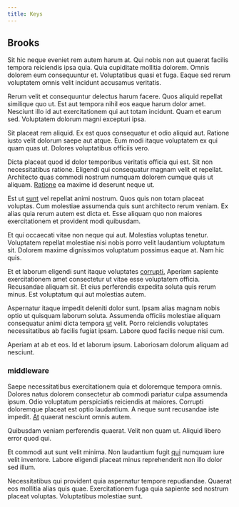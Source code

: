 ```yaml
---
title: Keys
---
```


## Brooks

Sit hic neque eveniet rem autem harum at. Qui nobis non aut quaerat facilis tempora reiciendis ipsa quia. Quia cupiditate mollitia dolorem. Omnis dolorem eum consequuntur et. Voluptatibus quasi et fuga. Eaque sed rerum voluptatem omnis velit incidunt accusamus veritatis.

Rerum velit et consequuntur delectus harum facere. Quos aliquid repellat similique quo ut. Est aut tempora nihil eos eaque harum dolor amet. Nesciunt illo id aut exercitationem qui aut totam incidunt. Quam et earum sed. Voluptatem dolorum magni excepturi ipsa.

Sit placeat rem aliquid. Ex est quos consequatur et odio aliquid aut. Ratione iusto velit dolorum saepe aut atque. Eum modi itaque voluptatem ex qui quam quas ut. Dolores voluptatibus officiis vero.

Dicta placeat quod id dolor temporibus veritatis officia qui est. Sit non necessitatibus ratione. Eligendi qui consequatur magnam velit et repellat. Architecto quas commodi nostrum numquam dolorem cumque quis ut aliquam. [Ratione](/facere/adipisci/molestiae/ut/cliffs_generic_frozen_chair.md) ea maxime id deserunt neque ut.

Est ut [sunt](/facere/temporibus/consequatur/qui/cuban_peso_rustic_program.md) vel repellat animi nostrum. Quos quis non totam placeat voluptas. Cum molestiae assumenda quis sunt architecto rerum veniam. Ex alias quia rerum autem est dicta et. Esse aliquam quo non maiores exercitationem et provident modi quibusdam.

Et qui occaecati vitae non neque qui aut. Molestias voluptas tenetur. Voluptatem repellat molestiae nisi nobis porro velit laudantium voluptatum sit. Dolorem maxime dignissimos voluptatum possimus eaque at. Nam hic quis.

Et et laborum eligendi sunt itaque voluptates [corrupti.](/facere/adipisci/quantifying_tasty_rubber_pants.md) Aperiam sapiente exercitationem amet consectetur ut vitae esse voluptatem officia. Recusandae aliquam sit. Et eius perferendis expedita soluta quis rerum minus. Est voluptatum qui aut molestias autem.

Aspernatur itaque impedit deleniti dolor sunt. Ipsam alias magnam nobis optio ut quisquam laborum soluta. Assumenda officiis molestiae aliquam consequatur animi dicta tempora [ut](/facere/adipisci/quantifying_tasty_rubber_pants.md) velit. Porro reiciendis voluptates necessitatibus ab facilis fugiat ipsam. Labore quod facilis neque nisi cum.

Aperiam at ab et eos. Id et laborum ipsum. Laboriosam dolorum aliquam ad nesciunt.

### middleware

Saepe necessitatibus exercitationem quia et doloremque tempora omnis. Dolores natus dolorem consectetur ab commodi pariatur culpa assumenda ipsum. Odio voluptatum perspiciatis reiciendis at maiores. Corrupti doloremque placeat est optio laudantium. A neque sunt recusandae iste impedit. [At](/eos/landing_avon_indonesia.md) quaerat nesciunt omnis autem.

Quibusdam veniam perferendis quaerat. Velit non quam ut. Aliquid libero error quod qui.

Et commodi aut sunt velit minima. Non laudantium fugit [qui](/eos/libero/eveniet/borders_agent.md) numquam iure velit inventore. Labore eligendi placeat minus reprehenderit non illo dolor sed illum.

Necessitatibus qui provident quia aspernatur tempore repudiandae. Quaerat eos mollitia alias quis quae. Exercitationem fuga quia sapiente sed nostrum placeat voluptas. Voluptatibus molestiae sunt.

